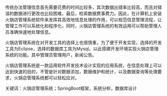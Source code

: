 传统办法管理信息首先需要花费的时间比较多，其次数据出错率比较高，而且对错误的数据进行更改也比较困难，最后，检索数据费事费力。因此，在计算机上安装火锅店管理系统软件来发挥其高效地信息处理的作用，可以规范信息管理流程，让管理工作可以系统化和程序化，同时，火锅店管理系统的有效运用可以帮助管理人员准确快速地处理信息。

火锅店管理系统在对开发工具的选择上也很慎重，为了便于开发实现，选择的开发工具为Eclipse，选择的数据库工具为Mysql。以此搭建开发环境实现火锅店管理系统的功能。其中管理员管理用户，新闻公告。

火锅店管理系统是一款运用软件开发技术设计实现的应用系统，在信息处理上可以达到快速的目的，不管是针对数据添加，数据维护和统计，以及数据查询等处理要求，火锅店管理系统都可以轻松应对。

关键词：火锅店管理系统；SpringBoot框架，系统分析，数据库设计
